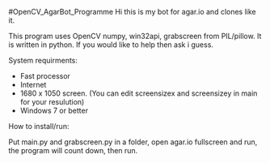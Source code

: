 #OpenCV_AgarBot_Programme
Hi this is my bot for agar.io and clones like it.

This program uses OpenCV numpy, win32api, grabscreen from PIL/pillow. It is written in python. If you would like to help then ask i guess.

System requirments:
- Fast processor
- Internet
- 1680 x 1050 screen. (You can edit screensizex and screensizey in main for your resulution)
- Windows 7 or better

How to install/run:

Put main.py and grabscreen.py in a folder, open agar.io fullscreen and run, the program will count down, then run.
